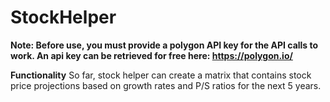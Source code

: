 # StockHelper
**Note: Before use, you must provide a polygon API key for the API calls to work. An api key can be retrieved for free here: https://polygon.io/**

**Functionality**
So far, stock helper can create a matrix that contains stock price projections based on growth rates and P/S ratios for the next 5 years.
